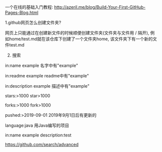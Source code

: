 一个在线的基础入门教程: http://azeril.me/blog/Build-Your-First-GitHub-Pages-Blog.html

1.github网页怎么创建文件夹?

  网页上只能通过在创建新文件的时候顺便创建文件夹(文件夹与文件用 / 隔开), 例如home/test.md就在该仓库下创建了一个文件夹home, 该文件夹下有一个新的文件test.md

2. 搜索

in:name example 名字中有"example"

in:readme example readme中有"example"

in:description example 描述中有"example"

stars:>1000 star>1000

forks:>1000 fork>1000

pushed:>2019-09-01 2019年9月1日后有更新的

language:java 用Java编写的项目

in:name example description:test

https://github.com/search/advanced


